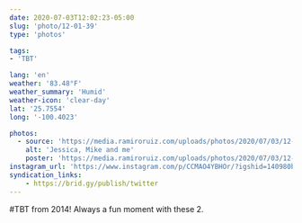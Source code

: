 ```yaml
---
date: 2020-07-03T12:02:23-05:00
slug: 'photo/12-01-39'
type: 'photos'

tags:
- 'TBT'

lang: 'en'
weather: '83.48°F'
weather_summary: 'Humid'
weather-icon: 'clear-day'
lat: '25.7554'
long: '-100.4023'

photos:
  - source: 'https://media.ramiroruiz.com/uploads/photos/2020/07/03/12-01-39/jessica--mike-and-me.jpg'
    alt: 'Jessica, Mike and me'
    poster: 'https://media.ramiroruiz.com/uploads/photos/2020/07/03/12-01-39/poster.'
instagram_url: 'https://www.instagram.com/p/CCMAO4YBHOr/?igshid=140980blaq7cd'
syndication_links:
    - https://brid.gy/publish/twitter
---
```

 #TBT from 2014! Always a fun moment with these 2.
